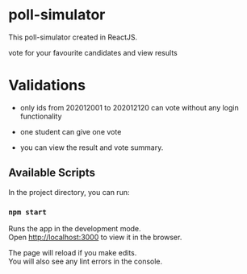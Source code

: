 # poll-simulator
This poll-simulator created in ReactJS.

vote for your favourite candidates and view results

# Validations
* only ids from 202012001 to 202012120 can vote without any login functionality

* one student can give one vote 

* you can view the result and vote summary. 

## Available Scripts

In the project directory, you can run:

### `npm start`

Runs the app in the development mode.\
Open [http://localhost:3000](http://localhost:3000) to view it in the browser.

The page will reload if you make edits.\
You will also see any lint errors in the console.

